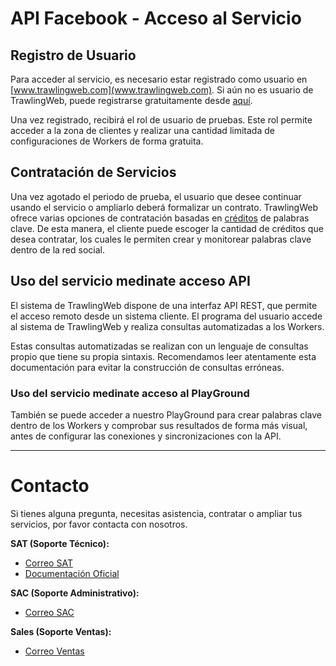# API Facebook - Acceso al Servicio

## Registro de Usuario

Para acceder al servicio, es necesario estar registrado como usuario en [www.trawlingweb.com](www.trawlingweb.com). Si aún no es usuario de TrawlingWeb, puede registrarse gratuitamente desde [aquí](https://dashboard.trawlingweb.com/register).

Una vez registrado, recibirá el rol de usuario de pruebas. Este rol permite acceder a la zona de clientes y realizar una cantidad limitada de configuraciones de Workers de forma gratuita.

## Contratación de Servicios

Una vez agotado el periodo de prueba, el usuario que desee continuar usando el servicio o ampliarlo deberá formalizar un contrato. TrawlingWeb ofrece varias opciones de contratación basadas en [créditos](00_Presentación.md#Características-Principales) de palabras clave. De esta manera, el cliente puede escoger la cantidad de créditos que desea contratar, los cuales le permiten crear y monitorear palabras clave dentro de la red social.

## Uso del servicio medinate acceso API

El sistema de TrawlingWeb dispone de una interfaz API REST, que permite el acceso remoto desde un sistema cliente. El programa del usuario accede al sistema de TrawlingWeb y realiza consultas automatizadas a los Workers.

Estas consultas automatizadas se realizan con un lenguaje de consultas propio que tiene su propia sintaxis. Recomendamos leer atentamente esta documentación para evitar la construcción de consultas erróneas.

### Uso del servicio medinate acceso al PlayGround

También se puede acceder a nuestro PlayGround para crear palabras clave dentro de los Workers y comprobar sus resultados de forma más visual, antes de configurar las conexiones y sincronizaciones con la API.

---

# Contacto

Si tienes alguna pregunta, necesitas asistencia, contratar o ampliar tus servicios, por favor contacta con nosotros.

**SAT (Soporte Técnico):**
- [Correo SAT](mailto:support@trawlingweb.com)
- [Documentación Oficial](https://docs.trawlingweb.com)

**SAC (Soporte Administrativo):**
- [Correo SAC](mailto:gestion@trawlingweb.com)

**Sales (Soporte Ventas):**
- [Correo Ventas](mailto:sales@trawlingweb.com)
